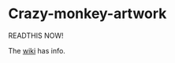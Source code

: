 # Crazy-monkey-artwork
READTHIS NOW!

The [wiki](https://github.com/dartydevil/Crazy-monkey-artwork/wiki) has info.
